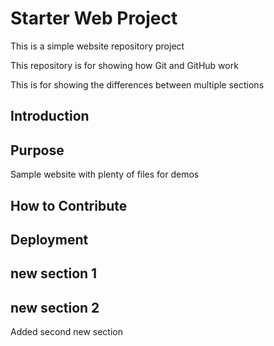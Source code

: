 # Starter Web Project

This is a simple website repository project

This repository is for showing how Git and GitHub work

This is for showing the differences between multiple sections

## Introduction

## Purpose

Sample website with plenty of files for demos

## How to Contribute

## Deployment

## new section 1

## new section 2
Added second new section